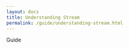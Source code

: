 ```yaml
---
layout: docs
title: Understanding Stream
permalink: /guide/understanding-stream.html
---
```


Guide
